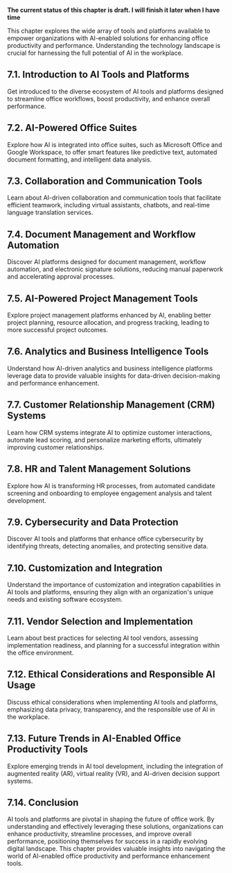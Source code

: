**The current status of this chapter is draft. I will finish it later when I have time**

This chapter explores the wide array of tools and platforms available to empower organizations with AI-enabled solutions for enhancing office productivity and performance. Understanding the technology landscape is crucial for harnessing the full potential of AI in the workplace.

7.1. **Introduction to AI Tools and Platforms**
-----------------------------------------------

Get introduced to the diverse ecosystem of AI tools and platforms designed to streamline office workflows, boost productivity, and enhance overall performance.

7.2. **AI-Powered Office Suites**
---------------------------------

Explore how AI is integrated into office suites, such as Microsoft Office and Google Workspace, to offer smart features like predictive text, automated document formatting, and intelligent data analysis.

7.3. **Collaboration and Communication Tools**
----------------------------------------------

Learn about AI-driven collaboration and communication tools that facilitate efficient teamwork, including virtual assistants, chatbots, and real-time language translation services.

7.4. **Document Management and Workflow Automation**
----------------------------------------------------

Discover AI platforms designed for document management, workflow automation, and electronic signature solutions, reducing manual paperwork and accelerating approval processes.

7.5. **AI-Powered Project Management Tools**
--------------------------------------------

Explore project management platforms enhanced by AI, enabling better project planning, resource allocation, and progress tracking, leading to more successful project outcomes.

7.6. **Analytics and Business Intelligence Tools**
--------------------------------------------------

Understand how AI-driven analytics and business intelligence platforms leverage data to provide valuable insights for data-driven decision-making and performance enhancement.

7.7. **Customer Relationship Management (CRM) Systems**
-------------------------------------------------------

Learn how CRM systems integrate AI to optimize customer interactions, automate lead scoring, and personalize marketing efforts, ultimately improving customer relationships.

7.8. **HR and Talent Management Solutions**
-------------------------------------------

Explore how AI is transforming HR processes, from automated candidate screening and onboarding to employee engagement analysis and talent development.

7.9. **Cybersecurity and Data Protection**
------------------------------------------

Discover AI tools and platforms that enhance office cybersecurity by identifying threats, detecting anomalies, and protecting sensitive data.

7.10. **Customization and Integration**
---------------------------------------

Understand the importance of customization and integration capabilities in AI tools and platforms, ensuring they align with an organization's unique needs and existing software ecosystem.

7.11. **Vendor Selection and Implementation**
---------------------------------------------

Learn about best practices for selecting AI tool vendors, assessing implementation readiness, and planning for a successful integration within the office environment.

7.12. **Ethical Considerations and Responsible AI Usage**
---------------------------------------------------------

Discuss ethical considerations when implementing AI tools and platforms, emphasizing data privacy, transparency, and the responsible use of AI in the workplace.

7.13. **Future Trends in AI-Enabled Office Productivity Tools**
---------------------------------------------------------------

Explore emerging trends in AI tool development, including the integration of augmented reality (AR), virtual reality (VR), and AI-driven decision support systems.

7.14. **Conclusion**
--------------------

AI tools and platforms are pivotal in shaping the future of office work. By understanding and effectively leveraging these solutions, organizations can enhance productivity, streamline processes, and improve overall performance, positioning themselves for success in a rapidly evolving digital landscape. This chapter provides valuable insights into navigating the world of AI-enabled office productivity and performance enhancement tools.

